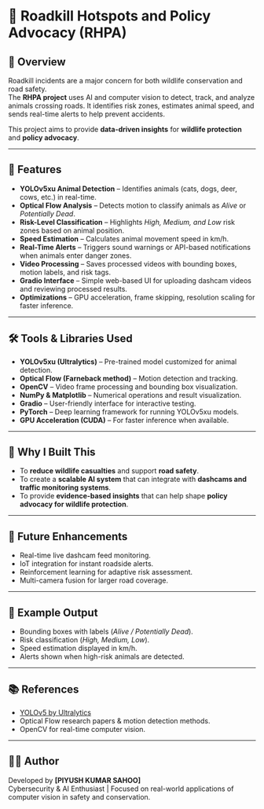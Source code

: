 # 🦌 Roadkill Hotspots and Policy Advocacy (RHPA)

## 📌 Overview
Roadkill incidents are a major concern for both wildlife conservation and road safety.  
The **RHPA project** uses AI and computer vision to detect, track, and analyze animals crossing roads. It identifies risk zones, estimates animal speed, and sends real-time alerts to help prevent accidents.  

This project aims to provide **data-driven insights** for **wildlife protection** and **policy advocacy**.

---

## 🚀 Features
- **YOLOv5xu Animal Detection** – Identifies animals (cats, dogs, deer, cows, etc.) in real-time.
- **Optical Flow Analysis** – Detects motion to classify animals as *Alive* or *Potentially Dead*.
- **Risk-Level Classification** – Highlights *High, Medium, and Low* risk zones based on animal position.
- **Speed Estimation** – Calculates animal movement speed in km/h.
- **Real-Time Alerts** – Triggers sound warnings or API-based notifications when animals enter danger zones.
- **Video Processing** – Saves processed videos with bounding boxes, motion labels, and risk tags.
- **Gradio Interface** – Simple web-based UI for uploading dashcam videos and reviewing processed results.
- **Optimizations** – GPU acceleration, frame skipping, resolution scaling for faster inference.

---

## 🛠️ Tools & Libraries Used
- **YOLOv5xu (Ultralytics)** – Pre-trained model customized for animal detection.
- **Optical Flow (Farneback method)** – Motion detection and tracking.
- **OpenCV** – Video frame processing and bounding box visualization.
- **NumPy & Matplotlib** – Numerical operations and result visualization.
- **Gradio** – User-friendly interface for interactive testing.
- **PyTorch** – Deep learning framework for running YOLOv5xu models.
- **GPU Acceleration (CUDA)** – For faster inference when available.

---

## 🎯 Why I Built This
- To **reduce wildlife casualties** and support **road safety**.  
- To create a **scalable AI system** that can integrate with **dashcams and traffic monitoring systems**.  
- To provide **evidence-based insights** that can help shape **policy advocacy for wildlife protection**.  

---

## 📂 Future Enhancements
- Real-time live dashcam feed monitoring.
- IoT integration for instant roadside alerts.
- Reinforcement learning for adaptive risk assessment.
- Multi-camera fusion for larger road coverage.

---

## 📸 Example Output
- Bounding boxes with labels (*Alive / Potentially Dead*).
- Risk classification (*High, Medium, Low*).
- Speed estimation displayed in km/h.
- Alerts shown when high-risk animals are detected.

---

## 📚 References
- [YOLOv5 by Ultralytics](https://github.com/ultralytics/yolov5)  
- Optical Flow research papers & motion detection methods.  
- OpenCV for real-time computer vision.  

---

## 🧑‍💻 Author
Developed by **[PIYUSH KUMAR SAHOO]**  
Cybersecurity & AI Enthusiast | Focused on real-world applications of computer vision in safety and conservation.  

